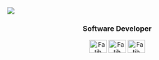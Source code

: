 
<img src="https://user-images.githubusercontent.com/18555532/160697236-4e3c6f59-449f-49c9-96b0-dda73be18928.png" />
<h3 align="center">Software Developer</h3>
<p align="center">
  <a href="https://www.linkedin.com/in/fatihayar/">
    <img align="center" 
      src="https://raw.githubusercontent.com/rahuldkjain/github-profile-readme-generator/master/src/images/icons/Social/linked-in-alt.svg"
      alt="Fatih Ayar" height="30" width="40" /></a>
  <a href="https://www.instagram.com/fatihayaaar/">
    <img align="center"
      src="https://raw.githubusercontent.com/rahuldkjain/github-profile-readme-generator/master/src/images/icons/Social/instagram.svg"
      alt="Fatih Ayar" height="30" width="40" /></a>
 <a href="https://twitter.com/fatihayaaar/">
   <img align="center"
      src="https://raw.githubusercontent.com/rahuldkjain/github-profile-readme-generator/master/src/images/icons/Social/twitter.svg"
      alt="Fatih Ayar" height="30" width="40" /></a>
</p>

